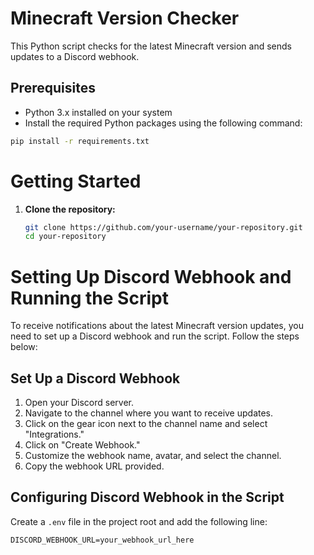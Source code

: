 # Minecraft Version Checker

This Python script checks for the latest Minecraft version and sends updates to a Discord webhook.

## Prerequisites

- Python 3.x installed on your system
- Install the required Python packages using the following command:

```bash
pip install -r requirements.txt
```
# Getting Started

1. **Clone the repository:**

   ```bash
   git clone https://github.com/your-username/your-repository.git
   cd your-repository
   ```

# Setting Up Discord Webhook and Running the Script

To receive notifications about the latest Minecraft version updates, you need to set up a Discord webhook and run the script. Follow the steps below:

## Set Up a Discord Webhook

1. Open your Discord server.
2. Navigate to the channel where you want to receive updates.
3. Click on the gear icon next to the channel name and select "Integrations."
4. Click on "Create Webhook."
5. Customize the webhook name, avatar, and select the channel.
6. Copy the webhook URL provided.

## Configuring Discord Webhook in the Script

Create a `.env` file in the project root and add the following line:

```env
DISCORD_WEBHOOK_URL=your_webhook_url_here


